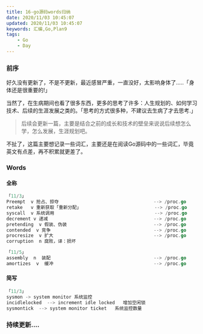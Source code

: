```yaml
---
title: 16-go源码words归纳
date: 2020/11/03 10:45:07
updated: 2020/11/03 10:45:07
keywords: 汇编,Go,Plan9
tags:
    - Go
    - Day
---
```

### 前序

好久没有更新了，不是不更新，最近感冒严重，一直没好，太影响身体了.....「身体还是很重要的!」

当然了，在生病期间也看了很多东西，更多的思考了许多：人生规划的、如何学习技术、后续的生涯发展之类的。「思考的方式很多种，不建议去生病了才去思考.」

>后续会更新一篇，主要是结合之前的成长和技术的壁垒来说说后续想怎么学，怎么发展，生涯规划吧。

不扯了，这篇主要想记录一些词汇，主要还是在阅读Go源码中的一些词汇，毕竟英文有点差，再不积累就更差了。

### Words

#### 全称
<!--more-->
```go
「11/3」
Preempt  v 抢占、掠夺                                   --> /proc.go
retake   v 重新获取「重新分配」                           --> /proc.go
syscall  v 系统调用                                     --> /proc.go
decrement v 递减                                       --> /proc.go
pretending  v 假装、伪装                                --> /proc.go
contended  v 竞争                                      --> /proc.go
procresize  v 扩大                                     --> /proc.go 
corruption  n 腐败，译：损坏

「11/5」
assembly  n  装配                                      --> /proc.go
amortizes  v  缓冲                                     --> /proc.go
```


#### 简写

```go
「11/3」
sysmon -> system monitor 系统监控                                               /proc.go
incidlelocked  --> increment idle locked   增加空闲锁                           /proc.go
sysmontick  --> system monitor ticket   系统监控数量                            /proc.go
```

### 持续更新....
